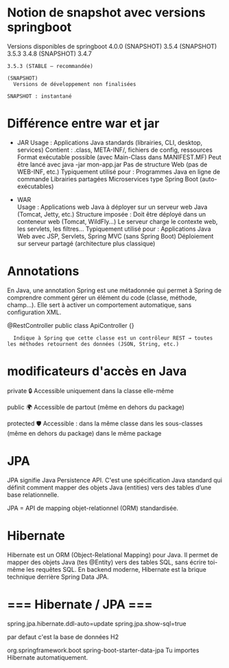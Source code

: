 
# Notion de snapshot avec versions springboot

  Versions disponibles de springboot
    4.0.0 (SNAPSHOT)
    3.5.4 (SNAPSHOT)
    3.5.3
    3.4.8 (SNAPSHOT)
    3.4.7


    3.5.3 (STABLE – recommandée)

    (SNAPSHOT)
      Versions de développement non finalisées

    SNAPSHOT : instantané

# Différence entre war et jar    

  - JAR
    Usage : Applications Java standards (librairies, CLI, desktop, services)
    Contient : .class, META-INF/, fichiers de config, ressources
    Format exécutable possible (avec Main-Class dans MANIFEST.MF)
    Peut être lancé avec java -jar mon-app.jar
    Pas de structure Web (pas de WEB-INF, etc.)
    Typiquement utilisé pour :
      Programmes Java en ligne de commande
      Librairies partagées
      Microservices type Spring Boot (auto-exécutables)

  - WAR    
    Usage : Applications web Java à déployer sur un serveur web Java (Tomcat, Jetty, etc.)
    Structure imposée :
    Doit être déployé dans un conteneur web (Tomcat, WildFly…)
    Le serveur charge le contexte web, les servlets, les filtres…
    Typiquement utilisé pour :
      Applications Java Web avec JSP, Servlets, Spring MVC (sans Spring Boot)
      Déploiement sur serveur partagé (architecture plus classique)

# Annotations      

  En Java, une annotation Spring est une métadonnée qui permet à Spring de comprendre comment gérer un élément du code (classe, méthode, champ…). Elle sert à activer un comportement automatique, sans configuration XML.

  @RestController
  public class ApiController {}

      Indique à Spring que cette classe est un contrôleur REST → toutes les méthodes retournent des données (JSON, String, etc.)

# modificateurs d'accès en Java 
  private
  🔒 Accessible uniquement dans la classe elle-même

  public
  🌍 Accessible de partout (même en dehors du package)

  protected
  🛡️ Accessible :
    dans la même classe
    dans les sous-classes (même en dehors du package)
    dans le même package


# JPA
  JPA signifie Java Persistence API. 
  C'est une spécification Java standard qui définit comment mapper des objets Java (entities) vers des tables d’une base relationnelle.

  JPA = API de mapping objet-relationnel (ORM) standardisée.


# Hibernate

  Hibernate est un ORM (Object-Relational Mapping) pour Java.
  Il permet de mapper des objets Java (tes @Entity) vers des tables SQL, sans écrire toi-même les requêtes SQL.
  En backend moderne, Hibernate est la brique technique derrière Spring Data JPA.


  # === Hibernate / JPA ===
  spring.jpa.hibernate.ddl-auto=update
  spring.jpa.show-sql=true

  par defaut c'est la base de données H2

  <dependency>
      <groupId>org.springframework.boot</groupId>
      <artifactId>spring-boot-starter-data-jpa</artifactId>
  </dependency>
  Tu importes Hibernate automatiquement.

